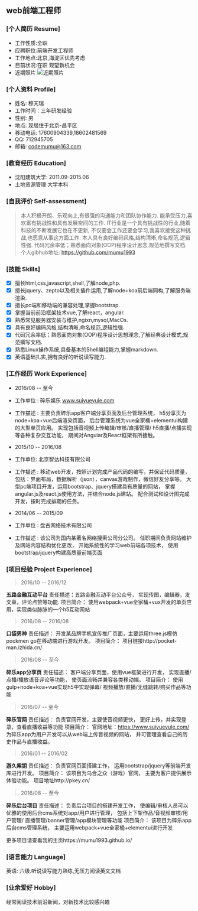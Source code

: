 ## web前端工程师 

### [个人简历 Resume]

* 工作性质:全职
* 应聘职位:前端开发工程师
* 工作地点:北京,海淀区优先考虑
* 目前状况:在职 观望新机会
* 近期照片
![近期照片](http://upload-images.jianshu.io/upload_images/2415206-f7bad00fc0ba6491.png?imageMogr2/auto-orient/strip%7CimageView2/2/w/1240)


### [个人资料 Profile]

* 姓名: 穆天瑞
* 工作时间：三年研发经验
* 性别: 男 
* 地点: 现居住于北京-昌平区
* 移动电话: 17600904339,18602481569
* QQ: 712945705 
* 邮箱: codemumu@163.com  

### [教育经历 Education]

* 沈阳建筑大学: 2011.09-2015.06
* 土地资源管理 大学本科

### [自我评价 Self-assessment]

> 本人积极开朗、乐观向上,有很强的沟通能力和团队协作能力.
能承受压力,喜欢富有挑战性和具有发展空间的工作.
IT行业是一个具有挑战性的行业,随着科技的不断发展它也在不更新,
不仅要会工作还要会学习,我喜欢接受这种挑战,也愿意从事这方面工作.
本人具有良好编码风格,结构清晰,命名规范,逻辑性强.
代码冗余率低；熟悉面向对象(OOP)程序设计思念,规范地撰写文档.
个人gibhub地址:  https://github.com/mumu1993

### [技能 Skills]

- [x] 擅长html,css,javascript,shell,了解node,php.
- [x] 擅长jquery、zepto以及相关插件运用,了解node+koa前后端同构,了解服务端渲染.
- [x] 擅长pc端和移动端的兼容处理,掌握bootstrap.
- [x] 掌握当前前沿框架技术vue,了解react，angular.
- [x] 熟悉常见服务器安装与维护,ngixn,mysql,MacOs.
- [x] 具有良好编码风格,结构清晰,命名规范,逻辑性强.
- [x] 代码冗余率低；熟悉面向对象(OOP)程序设计思想理念,了解经典设计模式,规范撰写文档.
- [x] 熟悉Linux操作系统,具备基本的Shell编程能力,掌握markdown.
- [x] 英语基础扎实,拥有良好的听说读写能力.

### [工作经历 Work Experience]

* 2016/08 -- 至今
* 工作单位 : 碎乐娱乐 www.suiyueyule.com
* 工作描述 : 主要负责碎乐app客户端分享页面及后台管理系统，
h5分享页为node+koa+vue后端渲染页面，
后台管理系统为vue全家桶+elementui构建的大型单页应用。
实现包括音视频上传编辑/审核/直播管理/
h5直播/点播实现等各种复杂交互功能，
期间对Angular及React框架有所接触。

* 2015/10 -- 2016/08
* 工作单位: 北京智达科技有限公司
* 工作描述 : 移动web开发，按照计划完成产品代码的编写，并保证代码质量，
包括：界面布局，数据解析（json），canvas游戏制作，微信好友分享等。
大型pc端项目开发，运用bootstrap、jquery搭建具有质量的网站，
掌握angular.js及react.js使用方法，并结合node.js建站。
配合测试和设计图完成开发，按时完成排期的任务。

* 2014/06 -- 2015/09
* 工作单位 : 盘古网络技术有限公司
* 工作描述 : 该公司为国内某著名网络搜索公司分公司。
任职期间负责网站维护及网站内容结构优化更改，
开始系统性的学习web前端各项技术，
使用bootstrap/jquery构建高质量前端页面


### [项目经验 Project Experience]

> 2016/10 -- 2016/12

**五路金融互动平台**
责任描述：五路金融互动平台公众号，
实现传图，编辑器，发文章，评论点赞等功能.
项目简介：
使用webpack+vue全家桶+vux开发的单页应用，实现类似脉脉的一个h5互动网站

> 2016/08 -- 2016/08

**口袋男神**
责任描述：
开发某品牌手机宣传推广页面，主要运用three.js模仿pockmen go在移动端进行游戏开发。
项目简介：
项目链接http://pocket-man.izhida.cn/

> 2016/08 -- 至今

**碎乐app分享页**
责任描述：
客户端分享页面，使用vue框架进行开发，
实现直播/点播/播放语音评论等功能，
使页面流畅并兼容各类移动端。
项目简介：
使用gulp+node+koa+vue实现h5中实现弹幕/
视频播放/直播/无缝跳转/购买作品等功能

> 2016/07 -- 至今

**碎乐官网**
责任描述：
负责官网开发，主要使音视频更快，
更好上传，并实现登录，查看直播收益等功能
项目简介：
官网地址：https://www.suiyueyule.com/
为碎乐app为用户开发可以从web端上传音视频的网站，
并可管理查看自己的历史作品与直播收益。

> 2016/01 -- 2016/02

**游久紫钥**
责任描述：
负责官网页面搭建工作，
运用bootstrap/jquery等前端开发库进行开发。
项目简介：
该项目为乌合之众（游戏）官网，
主要为客户提供展示体验功能。
项目地址http://pkey.cn/

> 2016/08 -- 至今

**碎乐后台项目**
责任描述：
负责后台项目的搭建开发工作，
使编辑/审核人员可以优雅的使用后台cms系统对app/用户进行管理，
包括上下架作品/音视频审核/用户管理/
直播管理/banner管理/app模块管理等功能
项目简介：
该项目为碎乐app后台cms管理系统，
主要运用webpack+vue全家桶+elementui进行开发

更多项目请查看我的主页https://mumu1993.github.io/
### [语言能力 Language]

英语: 六级.听说读写能力熟练,无压力阅读英文文档


### [业余爱好 Hobby]

经常阅读技术前沿新闻，对新技术比较感兴趣


